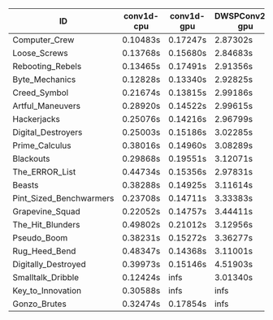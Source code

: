 |ID|conv1d-cpu|conv1d-gpu|DWSPConv2D-gpu|gemm-gpu|avg|
|-|-|-|-|-|-|
|Computer_Crew|0.10483s|0.17247s|2.87302s|1.70581s|1.21403s|
|Loose_Screws|0.13768s|0.15680s|2.84683s|1.75503s|1.22409s|
|Rebooting_Rebels|0.13465s|0.17491s|2.91356s|1.74010s|1.24080s|
|Byte_Mechanics|0.12828s|0.13340s|2.92825s|1.83289s|1.25571s|
|Creed_Symbol|0.21674s|0.13815s|2.99186s|1.75369s|1.27511s|
|Artful_Maneuvers|0.28920s|0.14522s|2.99615s|1.75234s|1.29573s|
|Hackerjacks|0.25076s|0.14216s|2.96799s|1.87801s|1.30973s|
|Digital_Destroyers|0.25003s|0.15186s|3.02285s|1.96026s|1.34625s|
|Prime_Calculus|0.38016s|0.14960s|3.08289s|1.84692s|1.36489s|
|Blackouts|0.29868s|0.19551s|3.12071s|1.85177s|1.36667s|
|The_ERROR_List|0.44734s|0.15356s|2.97831s|1.96548s|1.38617s|
|Beasts|0.38288s|0.14925s|3.11614s|2.02917s|1.41936s|
|Pint_Sized_Benchwarmers|0.23708s|0.14711s|3.33383s|2.07059s|1.44715s|
|Grapevine_Squad|0.22052s|0.14757s|3.44411s|2.04203s|1.46356s|
|The_Hit_Blunders|0.49802s|0.21012s|3.12956s|2.01723s|1.46373s|
|Pseudo_Boom|0.38231s|0.15272s|3.36277s|2.13991s|1.50943s|
|Rug_Heed_Bend|0.48347s|0.14368s|3.11001s|2.66543s|1.60065s|
|Digitally_Destroyed|0.39973s|0.15146s|4.51903s|2.68044s|1.93767s|
|Smalltalk_Dribble|0.12424s|infs|3.01340s|1.76071s|infs|
|Key_to_Innovation|0.30588s|infs|infs|2.77939s|infs|
|Gonzo_Brutes|0.32474s|0.17854s|infs|2.09539s|infs|
